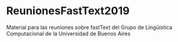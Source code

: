 # ReunionesFastText2019
Material para las reuniones sobre fastText del Grupo de Lingüística Computacional de la Universidad de Buenos Aires
